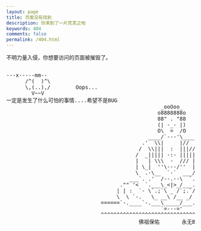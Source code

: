 ```yaml
---
layout: page
title: 页面没有找到
description: 你来到了一片荒芜之地
keywords: 404
comments: false
permalink: /404.html
---
```


<!-- 你来到这个页面，通常有两个原因。

## 一、链接错误

原因：博客搬迁造成的旧链接失效。

例子：《中文文案排版指北（简体中文版）》的链接是

```
http://blog.sudoyc.com/wiki/chinese-copywriting-guidelines/
```

请修改成

```
http://mazhuang.org/wiki/chinese-copywriting-guidelines/
```

改动要点：将域名 `mzlog.com` 改成 `mazhuang.org`。
 -->
<!-- **备用办法：** 在「[分类](/categories/)」中找。

## 二、维度攻击 -->

不明力量入侵，你想要访问的页面被摧毁了。

<!----------------------------------------------------------------
         mm
      /^(  )^\                     Ascii arts included in this page:
      \,(..),/                     - R2D2, provided by: http://www.chris.com/
        V~~V                       - Texts, generated from: http://www.network-science.de/ascii/  
                                   http:// cnfeat.github.io
            
------------------------------------------------------------------>

  <style>
    pre {
          background: none;
          border: none;
    }
  </style>

  <pre>         
---x-----mm--
      /^(  )^\
      \,(..),/        Oops...
        V~~V                     
一定是发生了什么可怕的事情....希望不是BUG
                                                 _ooOoo_
                                                o8888888o
                                                88" . "88    
                                                (| -_- |)
                                                O\  =  /O
                                             ____/`---'\____
                                           .'  \\|     |//  `.
                                          /  \\|||  :  |||//  \
                                         /  _||||| -:- |||||-  \
                                         |   | \\\  -  /// |   |
                                         | \_|  ''\---/''  |   |
                                         \  .-\__  `-`  ___/-. /
                                       ___`. .'  /--.--\  `. . __
                                    ."" '<  `.___\_<|>_/___.'  >'"".
                                   | | :  `- \`.;`\ _ /`;.`/ - ` : | |
                                   \  \ `-.   \_ __\ /__ _/   .-` /  /
                              ======`-.____`-.___\_____/___.-`____.-'======
                                                 `=---='
                              ^^^^^^^^^^^^^^^^^^^^^^^^^^^^^^^^^^^^^^^^^^^^^
                                          佛祖保佑       永无BUG
 </pre>
